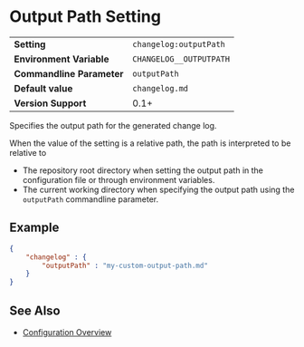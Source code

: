 <!--
  <auto-generated>
    The contents of this file were generated by a tool.
    Any changes to this file will be overwritten.
    To change the content of this file, edit 'output-path.md.scriban'
  </auto-generated>
-->
# Output Path Setting

<table>
<tr>
    <td><b>Setting</b></td>
    <td><code>changelog:outputPath</code></td>
</tr>
<tr>
    <td><b>Environment Variable</b></td>
    <td><code>CHANGELOG__OUTPUTPATH</code></td>
</tr>
<tr>
    <td><b>Commandline Parameter</b></td>
    <td>
        <code>outputPath</code>
    </td>
</tr>
<tr>
    <td><b>Default value</b></td>
    <td>
        <code>changelog.md</code>
    </td>
</tr>

<tr>
    <td><b>Version Support</b></td>
    <td>0.1+</td>
</tr>
</table>

Specifies the output path for the generated change log.

When the value of the setting is a relative path, the path is interpreted to be relative to

- The repository root directory when setting the output path in the configuration file or through environment variables.
- The current working directory when specifying the output path using the `outputPath` commandline parameter.

## Example

```json
{
    "changelog" : {
        "outputPath" : "my-custom-output-path.md"
    }
}
```

## See Also

- [Configuration Overview](../../configuration.md)
